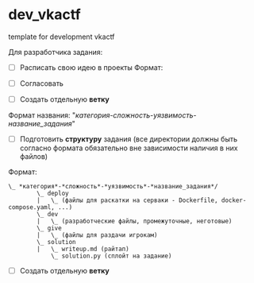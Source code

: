 # dev_vkactf
template for development vkactf

Для разработчика задания:

 - [ ] Расписать свою идею в проекты
       Формат:
       
 - [ ] Согласовать
 - [ ] Создать отдельную **ветку**

Формат названия: "*категория*-*сложность*-*уязвимость*-*название_задания*"
 - [ ] Подготовить **структуру** задания (все директории должны быть согласно формата обязательно вне зависимости наличия в них файлов)

Формат:
```
\_ *категория*-*сложность*-*уязвимость*-*название_задания*/
        \_ deploy
        |   \_ (файлы для раскатки на серваки - Dockerfile, docker-compose.yaml, ...)
        \_ dev
        |   \_ (разработческие файлы, промежуточные, неготовые)
        \_ give
        |   \_ (файлы для раздачи игрокам)
        \_ solution
        |   \_ writeup.md (райтап)
            \_ solution.py (сплойт на задание)
```
 - [ ] Создать отдельную **ветку**
